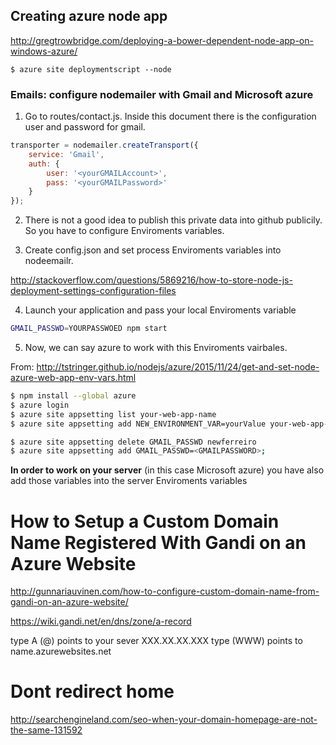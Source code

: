 
## Creating azure node app
http://gregtrowbridge.com/deploying-a-bower-dependent-node-app-on-windows-azure/
```
$ azure site deploymentscript --node

```

### Emails: configure nodemailer with Gmail and Microsoft azure

1. Go to routes/contact.js. Inside this document there is the configuration user and password for gmail.


```Node.js
transporter = nodemailer.createTransport({
    service: 'Gmail',
    auth: {
        user: '<yourGMAILAccount>',
        pass: '<yourGMAILPassword>'
    }
});
```

2. There is not a good idea to publish this private data into github publicily. So you have to configure Enviroments variables.

3. Create config.json and set process Enviroments variables into nodeemailr.

  http://stackoverflow.com/questions/5869216/how-to-store-node-js-deployment-settings-configuration-files

4. Launch your application and pass your local Enviroments variable
  ```bash
  GMAIL_PASSWD=YOURPASSWOED npm start
  ```
5. Now, we can say azure to work with this Enviroments vairbales.

  From: http://tstringer.github.io/nodejs/azure/2015/11/24/get-and-set-node-azure-web-app-env-vars.html

  ```Bash
  $ npm install --global azure
  $ azure login
  $ azure site appsetting list your-web-app-name
  $ azure site appsetting add NEW_ENVIRONMENT_VAR=yourValue your-web-app-name

  $ azure site appsetting delete GMAIL_PASSWD newferreiro
  $ azure site appsetting add GMAIL_PASSWD=<GMAILPASSWORD>;
  ```

**In order to work on your server** (in this case Microsoft azure) you have also add those variables into the server Enviroments variables

# How to Setup a Custom Domain Name Registered With Gandi on an Azure Website

http://gunnariauvinen.com/how-to-configure-custom-domain-name-from-gandi-on-an-azure-website/

https://wiki.gandi.net/en/dns/zone/a-record

type A (@) points to your sever XXX.XX.XX.XXX
type (WWW) points to name.azurewebsites.net

# Dont redirect home

http://searchengineland.com/seo-when-your-domain-homepage-are-not-the-same-131592
